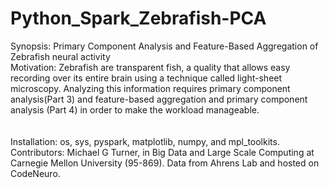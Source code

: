 # Python_Spark_Zebrafish-PCA
Synopsis: Primary Component Analysis and Feature-Based Aggregation of Zebrafish neural activity
<br />
Motivation: Zebrafish are transparent fish, a quality that allows easy recording over its entire brain using a technique called light-sheet microscopy.  Analyzing this information requires primary component analysis(Part 3) and feature-based aggregation and primary component analysis (Part 4) in order to make the workload manageable.   
<br />
<br />
Installation: os, sys, pyspark, matplotlib, numpy, and mpl_toolkits.
<br />
Contributors: Michael G Turner, in Big Data and Large Scale Computing at Carnegie Mellon University (95-869).  Data from Ahrens Lab and hosted on CodeNeuro.
